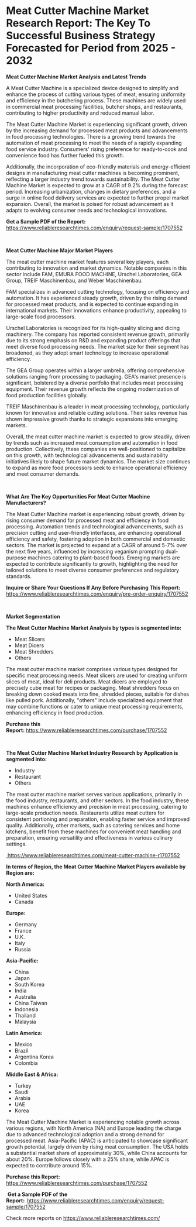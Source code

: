 <p><h1>Meat Cutter Machine Market Research Report: The Key To Successful Business Strategy Forecasted for Period from 2025 - 2032</h1></p><p><strong>Meat Cutter Machine Market Analysis and Latest Trends</strong></p>
<p><p>A Meat Cutter Machine is a specialized device designed to simplify and enhance the process of cutting various types of meat, ensuring uniformity and efficiency in the butchering process. These machines are widely used in commercial meat processing facilities, butcher shops, and restaurants, contributing to higher productivity and reduced manual labor.</p><p>The Meat Cutter Machine Market is experiencing significant growth, driven by the increasing demand for processed meat products and advancements in food processing technologies. There is a growing trend towards the automation of meat processing to meet the needs of a rapidly expanding food service industry. Consumers' rising preference for ready-to-cook and convenience food has further fueled this growth.</p><p>Additionally, the incorporation of eco-friendly materials and energy-efficient designs in manufacturing meat cutter machines is becoming prominent, reflecting a larger industry trend towards sustainability. The Meat Cutter Machine Market is expected to grow at a CAGR of 9.2% during the forecast period. Increasing urbanization, changes in dietary preferences, and a surge in online food delivery services are expected to further propel market expansion. Overall, the market is poised for robust advancement as it adapts to evolving consumer needs and technological innovations.</p></p>
<p><strong>Get a Sample PDF of the Report:&nbsp;</strong> <a href="https://www.reliableresearchtimes.com/enquiry/request-sample/1707552?utm_campaign=3565&utm_medium=2&utm_source=Github&utm_content=ia&utm_term=11042025&utm_id=meat-cutter-machine">https://www.reliableresearchtimes.com/enquiry/request-sample/1707552</a></p>
<p>&nbsp;</p>
<p><strong>Meat Cutter Machine Major Market Players</strong></p>
<p><p>The meat cutter machine market features several key players, each contributing to innovation and market dynamics. Notable companies in this sector include FAM, EMURA FOOD MACHINE, Urschel Laboratories, GEA Group, TREIF Maschinenbau, and Weber Maschinenbau.</p><p>FAM specializes in advanced cutting technology, focusing on efficiency and automation. It has experienced steady growth, driven by the rising demand for processed meat products, and is expected to continue expanding in international markets. Their innovations enhance productivity, appealing to large-scale food processors.</p><p>Urschel Laboratories is recognized for its high-quality slicing and dicing machinery. The company has reported consistent revenue growth, primarily due to its strong emphasis on R&D and expanding product offerings that meet diverse food processing needs. The market size for their segment has broadened, as they adopt smart technology to increase operational efficiency.</p><p>The GEA Group operates within a larger umbrella, offering comprehensive solutions ranging from processing to packaging. GEA's market presence is significant, bolstered by a diverse portfolio that includes meat processing equipment. Their revenue growth reflects the ongoing modernization of food production facilities globally.</p><p>TREIF Maschinenbau is a leader in meat processing technology, particularly known for innovative and reliable cutting solutions. Their sales revenue has shown impressive growth thanks to strategic expansions into emerging markets.</p><p>Overall, the meat cutter machine market is expected to grow steadily, driven by trends such as increased meat consumption and automation in food production. Collectively, these companies are well-positioned to capitalize on this growth, with technological advancements and sustainability initiatives likely to shape future market dynamics. The market size continues to expand as more food processors seek to enhance operational efficiency and meet consumer demands.</p></p>
<p>&nbsp;</p>
<p><strong>What Are The Key Opportunities For Meat Cutter Machine Manufacturers?</strong></p>
<p><p>The Meat Cutter Machine market is experiencing robust growth, driven by rising consumer demand for processed meat and efficiency in food processing. Automation trends and technological advancements, such as precision cutting and user-friendly interfaces, are enhancing operational efficiency and safety, fostering adoption in both commercial and domestic sectors. The market is projected to expand at a CAGR of around 5-7% over the next five years, influenced by increasing veganism prompting dual-purpose machines catering to plant-based foods. Emerging markets are expected to contribute significantly to growth, highlighting the need for tailored solutions to meet diverse consumer preferences and regulatory standards.</p></p>
<p><strong>Inquire or Share Your Questions If Any Before Purchasing This Report:</strong> <a href="https://www.reliableresearchtimes.com/enquiry/pre-order-enquiry/1707552?utm_campaign=3565&utm_medium=2&utm_source=Github&utm_content=ia&utm_term=11042025&utm_id=meat-cutter-machine">https://www.reliableresearchtimes.com/enquiry/pre-order-enquiry/1707552</a></p>
<p>&nbsp;</p>
<p><strong>Market Segmentation</strong></p>
<p><strong>The Meat Cutter Machine Market Analysis by types is segmented into:</strong></p>
<p><ul><li>Meat Slicers</li><li>Meat Dicers</li><li>Meat Shredders</li><li>Others</li></ul></p>
<p><p>The meat cutter machine market comprises various types designed for specific meat processing needs. Meat slicers are used for creating uniform slices of meat, ideal for deli products. Meat dicers are employed to precisely cube meat for recipes or packaging. Meat shredders focus on breaking down cooked meats into fine, shredded pieces, suitable for dishes like pulled pork. Additionally, "others" include specialized equipment that may combine functions or cater to unique meat processing requirements, enhancing efficiency in food production.</p></p>
<p><strong>Purchase this Report:&nbsp;</strong><a href="https://www.reliableresearchtimes.com/purchase/1707552?utm_campaign=3565&utm_medium=2&utm_source=Github&utm_content=ia&utm_term=11042025&utm_id=meat-cutter-machine">https://www.reliableresearchtimes.com/purchase/1707552</a></p>
<p>&nbsp;</p>
<p><strong>The Meat Cutter Machine Market Industry Research by Application is segmented into:</strong></p>
<p><ul><li>Industry</li><li>Restaurant</li><li>Others</li></ul></p>
<p><p>The meat cutter machine market serves various applications, primarily in the food industry, restaurants, and other sectors. In the food industry, these machines enhance efficiency and precision in meat processing, catering to large-scale production needs. Restaurants utilize meat cutters for consistent portioning and preparation, enabling faster service and improved quality. Additionally, other markets, such as catering services and home kitchens, benefit from these machines for convenient meat handling and preparation, ensuring versatility and effectiveness in various culinary settings.</p></p>
<p><a href="https://www.reliableresearchtimes.com/meat-cutter-machine-r1707552?utm_campaign=3565&utm_medium=2&utm_source=Github&utm_content=ia&utm_term=11042025&utm_id=meat-cutter-machine">&nbsp;https://www.reliableresearchtimes.com/meat-cutter-machine-r1707552</a></p>
<p><strong>In terms of Region, the Meat Cutter Machine Market Players available by Region are:</strong></p>
<p>
    <p> <strong> North America: </strong>
        <ul>
            <li>United States</li>
            <li>Canada</li>
        </ul>
        </p> 
    <p> <strong> Europe: </strong>
        <ul>
            <li>Germany</li>
            <li>France</li>
            <li>U.K.</li>
            <li>Italy</li>
            <li>Russia</li>
        </ul>
        </p> 
    <p> <strong> Asia-Pacific: </strong>
        <ul>
            <li>China</li>
            <li>Japan</li>
            <li>South Korea</li>
            <li>India</li>
            <li>Australia</li>
            <li>China Taiwan</li>
            <li>Indonesia</li>
            <li>Thailand</li>
            <li>Malaysia</li>
        </ul>
        </p> 
    <p> <strong> Latin America: </strong>
        <ul>
            <li>Mexico</li>
            <li>Brazil</li>
            <li>Argentina Korea</li>
            <li>Colombia</li>
        </ul>
        </p> 
    <p> <strong> Middle East & Africa: </strong>
        <ul>
            <li>Turkey</li>
            <li>Saudi</li>
            <li>Arabia</li>
            <li>UAE</li>
            <li>Korea</li>
        </ul>
    </p>
    </p>
<p><p>The Meat Cutter Machine Market is experiencing notable growth across various regions, with North America (NA) and Europe leading the charge due to advanced technological adoption and a strong demand for processed meat. Asia-Pacific (APAC) is anticipated to showcase significant growth potential, largely driven by rising meat consumption. The USA holds a substantial market share of approximately 30%, while China accounts for about 20%. Europe follows closely with a 25% share, while APAC is expected to contribute around 15%.</p></p>
<p><strong>Purchase this Report: </strong><a href="https://www.reliableresearchtimes.com/purchase/1707552?utm_campaign=3565&utm_medium=2&utm_source=Github&utm_content=ia&utm_term=11042025&utm_id=meat-cutter-machine">https://www.reliableresearchtimes.com/purchase/1707552</a></p>
<p>&nbsp;<strong>Get a Sample PDF of the Report:&nbsp;&nbsp;</strong><a href="https://www.reliableresearchtimes.com/enquiry/request-sample/1707552?utm_campaign=3565&utm_medium=2&utm_source=Github&utm_content=ia&utm_term=11042025&utm_id=meat-cutter-machine">https://www.reliableresearchtimes.com/enquiry/request-sample/1707552</a></p>
<p><strong></strong></p>
<p>Check more reports on <a href="https://www.reliableresearchtimes.com/?utm_campaign=3565&utm_medium=2&utm_source=Github&utm_content=ia&utm_term=11042025&utm_id=meat-cutter-machine">https://www.reliableresearchtimes.com/</a></p>